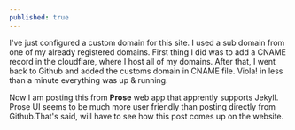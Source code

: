 ```yaml
---
published: true
---
```

I've just configured a custom domain for this site. I used a sub domain from one of my already registered domains. First thing I did was to add a CNAME record in the cloudflare, where I host all of my domains. After that, I went back to Github and added the customs domain in CNAME file. Viola! in less than a minute everything was up & running. 

Now I am posting this from **Prose** web app that apprently supports Jekyll. Prose UI seems to be much more user friendly than posting directly from Github.That's said, will have to see how this post comes up on the website.
